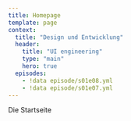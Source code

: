 ```yaml
---
title: Homepage
template: page
context:
  title: "Design und Entwicklung"
  header:
    title: "UI engineering"
    type: "main"
    hero: true
  episodes:
    - !data episode/s01e08.yml
    - !data episode/s01e07.yml
---
```

Die Startseite

